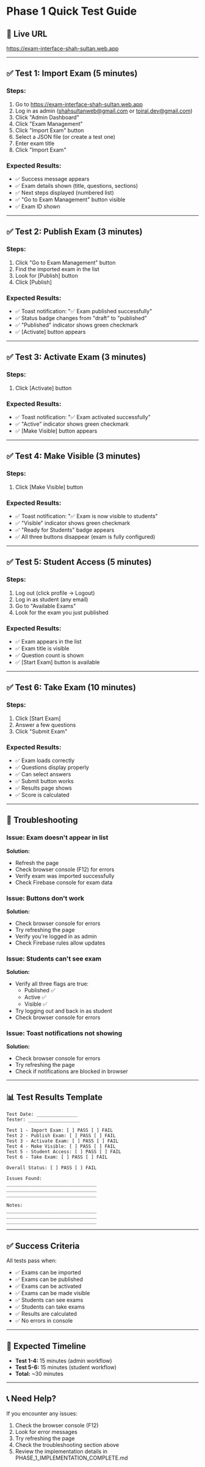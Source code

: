 # Phase 1 Quick Test Guide

## 🚀 Live URL
https://exam-interface-shah-sultan.web.app

---

## ✅ Test 1: Import Exam (5 minutes)

### Steps:
1. Go to https://exam-interface-shah-sultan.web.app
2. Log in as admin (shahsultanweb@gmail.com or toiral.dev@gmail.com)
3. Click "Admin Dashboard"
4. Click "Exam Management"
5. Click "Import Exam" button
6. Select a JSON file (or create a test one)
7. Enter exam title
8. Click "Import Exam"

### Expected Results:
- ✅ Success message appears
- ✅ Exam details shown (title, questions, sections)
- ✅ Next steps displayed (numbered list)
- ✅ "Go to Exam Management" button visible
- ✅ Exam ID shown

---

## ✅ Test 2: Publish Exam (3 minutes)

### Steps:
1. Click "Go to Exam Management" button
2. Find the imported exam in the list
3. Look for [Publish] button
4. Click [Publish]

### Expected Results:
- ✅ Toast notification: "✅ Exam published successfully"
- ✅ Status badge changes from "draft" to "published"
- ✅ "Published" indicator shows green checkmark
- ✅ [Activate] button appears

---

## ✅ Test 3: Activate Exam (3 minutes)

### Steps:
1. Click [Activate] button

### Expected Results:
- ✅ Toast notification: "✅ Exam activated successfully"
- ✅ "Active" indicator shows green checkmark
- ✅ [Make Visible] button appears

---

## ✅ Test 4: Make Visible (3 minutes)

### Steps:
1. Click [Make Visible] button

### Expected Results:
- ✅ Toast notification: "✅ Exam is now visible to students"
- ✅ "Visible" indicator shows green checkmark
- ✅ "Ready for Students" badge appears
- ✅ All three buttons disappear (exam is fully configured)

---

## ✅ Test 5: Student Access (5 minutes)

### Steps:
1. Log out (click profile → Logout)
2. Log in as student (any email)
3. Go to "Available Exams"
4. Look for the exam you just published

### Expected Results:
- ✅ Exam appears in the list
- ✅ Exam title is visible
- ✅ Question count is shown
- ✅ [Start Exam] button is available

---

## ✅ Test 6: Take Exam (10 minutes)

### Steps:
1. Click [Start Exam]
2. Answer a few questions
3. Click "Submit Exam"

### Expected Results:
- ✅ Exam loads correctly
- ✅ Questions display properly
- ✅ Can select answers
- ✅ Submit button works
- ✅ Results page shows
- ✅ Score is calculated

---

## 🐛 Troubleshooting

### Issue: Exam doesn't appear in list
**Solution:**
- Refresh the page
- Check browser console (F12) for errors
- Verify exam was imported successfully
- Check Firebase console for exam data

### Issue: Buttons don't work
**Solution:**
- Check browser console for errors
- Try refreshing the page
- Verify you're logged in as admin
- Check Firebase rules allow updates

### Issue: Students can't see exam
**Solution:**
- Verify all three flags are true:
  - Published ✅
  - Active ✅
  - Visible ✅
- Try logging out and back in as student
- Check browser console for errors

### Issue: Toast notifications not showing
**Solution:**
- Check browser console for errors
- Try refreshing the page
- Check if notifications are blocked in browser

---

## 📊 Test Results Template

```
Test Date: _______________
Tester: ___________________

Test 1 - Import Exam: [ ] PASS [ ] FAIL
Test 2 - Publish Exam: [ ] PASS [ ] FAIL
Test 3 - Activate Exam: [ ] PASS [ ] FAIL
Test 4 - Make Visible: [ ] PASS [ ] FAIL
Test 5 - Student Access: [ ] PASS [ ] FAIL
Test 6 - Take Exam: [ ] PASS [ ] FAIL

Overall Status: [ ] PASS [ ] FAIL

Issues Found:
_________________________________
_________________________________
_________________________________

Notes:
_________________________________
_________________________________
_________________________________
```

---

## ✅ Success Criteria

All tests pass when:
- ✅ Exams can be imported
- ✅ Exams can be published
- ✅ Exams can be activated
- ✅ Exams can be made visible
- ✅ Students can see exams
- ✅ Students can take exams
- ✅ Results are calculated
- ✅ No errors in console

---

## 🎯 Expected Timeline

- **Test 1-4:** 15 minutes (admin workflow)
- **Test 5-6:** 15 minutes (student workflow)
- **Total:** ~30 minutes

---

## 📞 Need Help?

If you encounter any issues:
1. Check the browser console (F12)
2. Look for error messages
3. Try refreshing the page
4. Check the troubleshooting section above
5. Review the implementation details in PHASE_1_IMPLEMENTATION_COMPLETE.md


